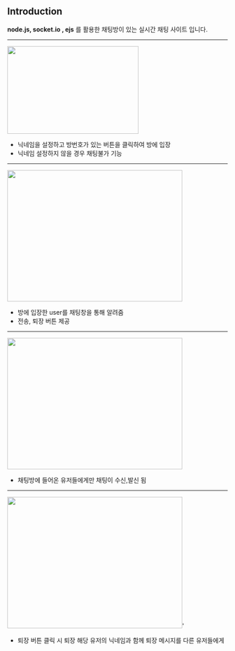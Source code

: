 ## Introduction
**node.js, socket.io , ejs** 를 활용한 채팅방이 있는 실시간 채팅 사이트 입니다.

------
<img src = "https://user-images.githubusercontent.com/56143212/106742438-63ab5b00-6660-11eb-8ea4-5e8f7345aafb.PNG" width ="300" height ="200"></img>
+ 닉네임을 설정하고 방번호가 있는 버튼을 클릭하여 방에 입장
+ 닉네임 설정하지 않을 경우 채팅불가 기능

---
<img src = "https://user-images.githubusercontent.com/56143212/106741149-ab30e780-665e-11eb-96d9-8e4115e2e38c.PNG" width ="400" height ="300"></img>
+ 방에 입장한 user를 채팅창을 통해 알려줌
+ 전송, 퇴장 버튼 제공

---
<img src = "https://user-images.githubusercontent.com/56143212/106741156-acfaab00-665e-11eb-9967-c8582379ad18.PNG" width ="400" height ="300"></img>
+ 채팅방에 들어온 유저들에게만 채팅이 수신,발신 됨

------
<img src = "https://user-images.githubusercontent.com/56143212/106741163-aec46e80-665e-11eb-971e-e266009ed4df.PNG" width ="400" height ="300"></img>'
+ 퇴장 버튼 클릭 시 퇴장 해당 유저의 닉네임과 함께 퇴장 메시지를 다른 유저들에게 

